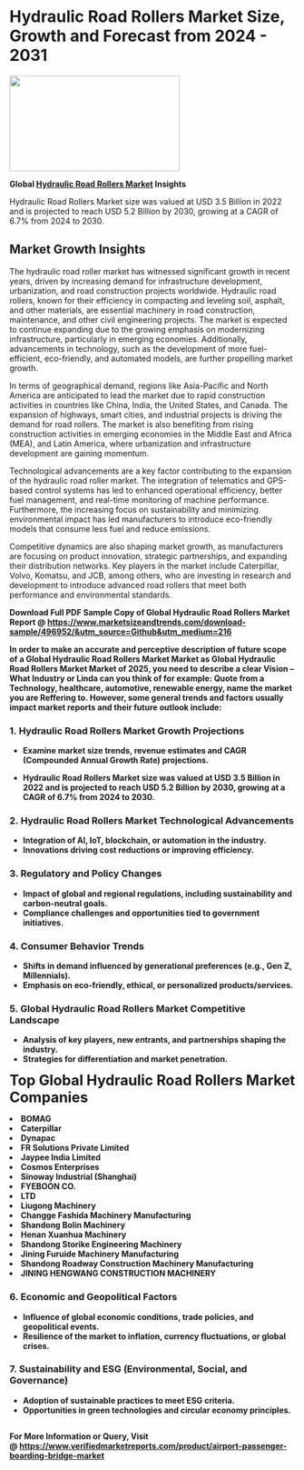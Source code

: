 <H1>Hydraulic Road Rollers Market Size, Growth and Forecast from 2024 - 2031</H1><img class="aligncenter size-medium wp-image-584254" src="https://thirdeyenews.in/wp-content/uploads/2024/09/Global-Market-Research-300x168.jpeg" alt="" width="300" height="168" /><p><strong>Global&nbsp;<a href="https://www.marketsizeandtrends.com/download-sample/496952/&amp;utm_source=Github&utm_medium=216">Hydraulic Road Rollers Market</a> Insights</strong></p><p>Hydraulic Road Rollers Market size was valued at USD 3.5 Billion in 2022 and is projected to reach USD 5.2 Billion by 2030, growing at a CAGR of 6.7% from 2024 to 2030.</p><p><h2>Market Growth Insights</h2> <p>The hydraulic road roller market has witnessed significant growth in recent years, driven by increasing demand for infrastructure development, urbanization, and road construction projects worldwide. Hydraulic road rollers, known for their efficiency in compacting and leveling soil, asphalt, and other materials, are essential machinery in road construction, maintenance, and other civil engineering projects. The market is expected to continue expanding due to the growing emphasis on modernizing infrastructure, particularly in emerging economies. Additionally, advancements in technology, such as the development of more fuel-efficient, eco-friendly, and automated models, are further propelling market growth.</p> <p><strong></strong></p> <p>In terms of geographical demand, regions like Asia-Pacific and North America are anticipated to lead the market due to rapid construction activities in countries like China, India, the United States, and Canada. The expansion of highways, smart cities, and industrial projects is driving the demand for road rollers. The market is also benefiting from rising construction activities in emerging economies in the Middle East and Africa (MEA), and Latin America, where urbanization and infrastructure development are gaining momentum.</p> <p>Technological advancements are a key factor contributing to the expansion of the hydraulic road roller market. The integration of telematics and GPS-based control systems has led to enhanced operational efficiency, better fuel management, and real-time monitoring of machine performance. Furthermore, the increasing focus on sustainability and minimizing environmental impact has led manufacturers to introduce eco-friendly models that consume less fuel and reduce emissions.</p> <p>Competitive dynamics are also shaping market growth, as manufacturers are focusing on product innovation, strategic partnerships, and expanding their distribution networks. Key players in the market include Caterpillar, Volvo, Komatsu, and JCB, among others, who are investing in research and development to introduce advanced road rollers that meet both performance and environmental standards.</p> <p><strong></p><p><span class=""><strong>Download Full PDF Sample Copy of Global Hydraulic Road Rollers Market Report</strong> @ <a href="https://www.marketsizeandtrends.com/download-sample/496952/&amp;utm_source=Github&utm_medium=216" target="_blank">https://www.marketsizeandtrends.com/download-sample/496952/&amp;utm_source=Github&utm_medium=216</a></span></p><p>In order to make an accurate and perceptive description of future scope of a Global&nbsp;Hydraulic Road Rollers Market Market as Global&nbsp;Hydraulic Road Rollers Market Market of 2025, you need to describe a clear Vision &ndash; What Industry or Linda can you think of for example: Quote from a Technology, healthcare, automotive, renewable energy, name the market you are Reffering to. However, some general trends and factors usually impact market reports and their future outlook include:</p><h3>1.&nbsp;<strong>Hydraulic Road Rollers Market Growth Projections</strong></h3><ul><li>Examine market size trends, revenue estimates and CAGR (Compounded Annual Growth Rate) projections.</li><li><p>Hydraulic Road Rollers Market size was valued at USD 3.5 Billion in 2022 and is projected to reach USD 5.2 Billion by 2030, growing at a CAGR of 6.7% from 2024 to 2030.</p></li></ul><h3>2.&nbsp;<strong>Hydraulic Road Rollers Market Technological Advancements</strong></h3><ul><li>Integration of AI, IoT, blockchain, or automation in the industry.</li><li>Innovations driving cost reductions or improving efficiency.</li></ul><h3>3.&nbsp;<strong>Regulatory and Policy Changes</strong></h3><ul><li>Impact of global and regional regulations, including sustainability and carbon-neutral goals.</li><li>Compliance challenges and opportunities tied to government initiatives.</li></ul><h3>4.&nbsp;<strong>Consumer Behavior Trends</strong></h3><ul><li>Shifts in demand influenced by generational preferences (e.g., Gen Z, Millennials).</li><li>Emphasis on eco-friendly, ethical, or personalized products/services.</li></ul><h3>5.&nbsp;<strong>Global Hydraulic Road Rollers Market Competitive Landscape</strong></h3><ul><li>Analysis of key players, new entrants, and partnerships shaping the industry.</li><li>Strategies for differentiation and market penetration.</li></ul><p data-pm-slice="1 1 []"><span style="color: inherit; font-family: inherit; font-size: 25px;">Top Global Hydraulic Road Rollers Market Companies</span></p><div class="" data-test-id=""><p><li>BOMAG</li><li> Caterpillar</li><li> Dynapac</li><li> FR Solutions Private Limited</li><li> Jaypee India Limited</li><li> Cosmos Enterprises</li><li> Sinoway Industrial (Shanghai)</li><li> FYEBOON CO.</li><li> LTD</li><li> Liugong Machinery</li><li> Changge Fashida Machinery Manufacturing</li><li> Shandong Bolin Machinery</li><li> Henan Xuanhua Machinery</li><li> Shandong Storike Engineering Machinery</li><li> Jining Furuide Machinery Manufacturing</li><li> Shandong Roadway Construction Machinery Manufacturing</li><li> JINING HENGWANG CONSTRUCTION MACHINERY</li></p></div><h3>6.&nbsp;<strong>Economic and Geopolitical Factors</strong></h3><ul><li>Influence of global economic conditions, trade policies, and geopolitical events.</li><li>Resilience of the market to inflation, currency fluctuations, or global crises.</li></ul><h3>7.&nbsp;<strong>Sustainability and ESG (Environmental, Social, and Governance)</strong></h3><ul><li>Adoption of sustainable practices to meet ESG criteria.</li><li>Opportunities in green technologies and circular economy principles.</li></ul><h2><strong style="font-size: 14px;">For More Information or Query, Visit @&nbsp;</strong><a style="background-color: #ffffff; font-size: 14px;" href="https://www.marketsizeandtrends.com/report/hydraulic-road-rollers-market/" target="_blank">https://www.verifiedmarketreports.com/product/airport-passenger-boarding-bridge-market</a></h2>
